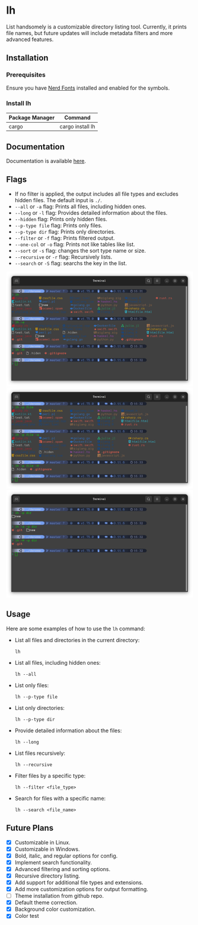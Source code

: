 # lh
List handsomely is a customizable directory listing tool. Currently, it prints file names, but future updates will include metadata filters and more advanced features.

## Installation
### Prerequisites
Ensure you have [Nerd Fonts](https://www.nerdfonts.com/) installed and enabled for the symbols.

### Install lh
| Package Manager | Command |
|-----------------|---------|
| cargo           | cargo install lh |

## Documentation
Documentation is available [here](https://docs.rs/lh/).

## Flags
- If no filter is applied, the output includes all file types and excludes hidden files. The default input is `./`.
- `--all` or `-a` flag: Prints all files, including hidden ones.
- `--long` or `-l` flag: Provides detailed information about the files.
- `--hidden` flag: Prints only hidden files.
- `--p-type file` flag: Prints only files.
- `--p-type dir` flag: Prints only directories.
- `--filter` or `-f` flag: Prints filtered output.
- `--one-col` or `-o` flag: Prints not like tables like list.
- `--sort` or `-s` flag: changes the sort type name or size.
- `--recursive` or `-r` flag: Recursively lists.
-  `--search` or `-S` flag: searchs the key in the list.

![standard_all_outputs](./media/all.png)
![only_files](./media/file.png)
![only_dirs](./media/dir.png)

## Usage
Here are some examples of how to use the `lh` command:

- List all files and directories in the current directory:
  ```
  lh
  ```

- List all files, including hidden ones:
  ```
  lh --all
  ```

- List only files:
  ```
  lh --p-type file
  ```

- List only directories:
  ```
  lh --p-type dir
  ```

- Provide detailed information about the files:
  ```
  lh --long
  ```

- List files recursively:
  ```
  lh --recursive
  ```

- Filter files by a specific type:
  ```
  lh --filter <file_type>
  ```

- Search for files with a specific name:
  ```
  lh --search <file_name>
  ```

## Future Plans
- [x] Customizable in Linux.
- [x] Customizable in Windows.
- [x] Bold, italic, and regular options for config.
- [x] Implement search functionality.
- [x] Advanced filtering and sorting options.
- [x] Recursive directory listing.
- [x] Add support for additional file types and extensions.
- [x] Add more customization options for output formatting.
- [ ] Theme installation from github repo.
- [x] Default theme correction.
- [x] Background color customization.
- [x] Color test
